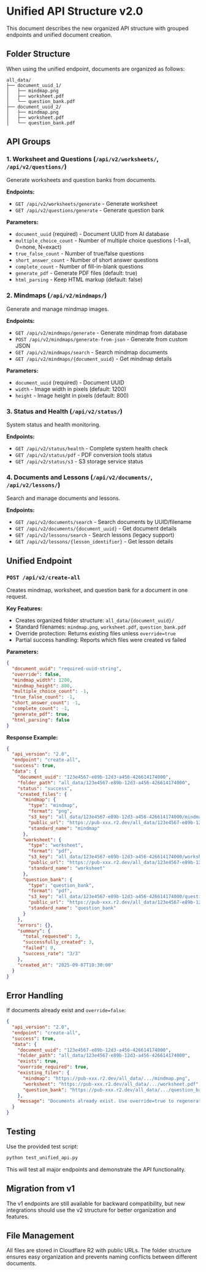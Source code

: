 # Unified API Structure v2.0

This document describes the new organized API structure with grouped endpoints and unified document creation.

## Folder Structure

When using the unified endpoint, documents are organized as follows:

```
all_data/
├── document_uuid_1/
│   ├── mindmap.png
│   ├── worksheet.pdf  
│   └── question_bank.pdf
├── document_uuid_2/
│   ├── mindmap.png
│   ├── worksheet.pdf
│   └── question_bank.pdf
```

## API Groups

### 1. Worksheet and Questions (`/api/v2/worksheets/`, `/api/v2/questions/`)

Generate worksheets and question banks from documents.

**Endpoints:**
- `GET /api/v2/worksheets/generate` - Generate worksheet
- `GET /api/v2/questions/generate` - Generate question bank

**Parameters:**
- `document_uuid` (required) - Document UUID from AI database
- `multiple_choice_count` - Number of multiple choice questions (-1=all, 0=none, N=exact)
- `true_false_count` - Number of true/false questions
- `short_answer_count` - Number of short answer questions
- `complete_count` - Number of fill-in-blank questions
- `generate_pdf` - Generate PDF files (default: true)
- `html_parsing` - Keep HTML markup (default: false)

### 2. Mindmaps (`/api/v2/mindmaps/`)

Generate and manage mindmap images.

**Endpoints:**
- `GET /api/v2/mindmaps/generate` - Generate mindmap from database
- `POST /api/v2/mindmaps/generate-from-json` - Generate from custom JSON
- `GET /api/v2/mindmaps/search` - Search mindmap documents
- `GET /api/v2/mindmaps/{document_uuid}` - Get mindmap details

**Parameters:**
- `document_uuid` (required) - Document UUID
- `width` - Image width in pixels (default: 1200)
- `height` - Image height in pixels (default: 800)

### 3. Status and Health (`/api/v2/status/`)

System status and health monitoring.

**Endpoints:**
- `GET /api/v2/status/health` - Complete system health check
- `GET /api/v2/status/pdf` - PDF conversion tools status
- `GET /api/v2/status/s3` - S3 storage service status

### 4. Documents and Lessons (`/api/v2/documents/`, `/api/v2/lessons/`)

Search and manage documents and lessons.

**Endpoints:**
- `GET /api/v2/documents/search` - Search documents by UUID/filename
- `GET /api/v2/documents/{document_uuid}` - Get document details
- `GET /api/v2/lessons/search` - Search lessons (legacy support)
- `GET /api/v2/lessons/{lesson_identifier}` - Get lesson details

## Unified Endpoint

### `POST /api/v2/create-all`

Creates mindmap, worksheet, and question bank for a document in one request.

**Key Features:**
- Creates organized folder structure: `all_data/{document_uuid}/`
- Standard filenames: `mindmap.png`, `worksheet.pdf`, `question_bank.pdf`
- Override protection: Returns existing files unless `override=true`
- Partial success handling: Reports which files were created vs failed

**Parameters:**
```json
{
  "document_uuid": "required-uuid-string",
  "override": false,
  "mindmap_width": 1200,
  "mindmap_height": 800,
  "multiple_choice_count": -1,
  "true_false_count": -1,
  "short_answer_count": -1,
  "complete_count": -1,
  "generate_pdf": true,
  "html_parsing": false
}
```

**Response Example:**
```json
{
  "api_version": "2.0",
  "endpoint": "create-all",
  "success": true,
  "data": {
    "document_uuid": "123e4567-e89b-12d3-a456-426614174000",
    "folder_path": "all_data/123e4567-e89b-12d3-a456-426614174000",
    "status": "success",
    "created_files": {
      "mindmap": {
        "type": "mindmap",
        "format": "png",
        "s3_key": "all_data/123e4567-e89b-12d3-a456-426614174000/mindmap.png",
        "public_url": "https://pub-xxx.r2.dev/all_data/123e4567-e89b-12d3-a456-426614174000/mindmap.png",
        "standard_name": "mindmap"
      },
      "worksheet": {
        "type": "worksheet",
        "format": "pdf",
        "s3_key": "all_data/123e4567-e89b-12d3-a456-426614174000/worksheet.pdf",
        "public_url": "https://pub-xxx.r2.dev/all_data/123e4567-e89b-12d3-a456-426614174000/worksheet.pdf",
        "standard_name": "worksheet"
      },
      "question_bank": {
        "type": "question_bank",
        "format": "pdf", 
        "s3_key": "all_data/123e4567-e89b-12d3-a456-426614174000/question_bank.pdf",
        "public_url": "https://pub-xxx.r2.dev/all_data/123e4567-e89b-12d3-a456-426614174000/question_bank.pdf",
        "standard_name": "question_bank"
      }
    },
    "errors": {},
    "summary": {
      "total_requested": 3,
      "successfully_created": 3,
      "failed": 0,
      "success_rate": "3/3"
    },
    "created_at": "2025-09-07T10:30:00"
  }
}
```

## Error Handling

If documents already exist and `override=false`:

```json
{
  "api_version": "2.0",
  "endpoint": "create-all",
  "success": true,
  "data": {
    "document_uuid": "123e4567-e89b-12d3-a456-426614174000",
    "folder_path": "all_data/123e4567-e89b-12d3-a456-426614174000",
    "exists": true,
    "override_required": true,
    "existing_files": {
      "mindmap": "https://pub-xxx.r2.dev/all_data/.../mindmap.png",
      "worksheet": "https://pub-xxx.r2.dev/all_data/.../worksheet.pdf",
      "question_bank": "https://pub-xxx.r2.dev/all_data/.../question_bank.pdf"
    },
    "message": "Documents already exist. Use override=true to regenerate."
  }
}
```

## Testing

Use the provided test script:

```bash
python test_unified_api.py
```

This will test all major endpoints and demonstrate the API functionality.

## Migration from v1

The v1 endpoints are still available for backward compatibility, but new integrations should use the v2 structure for better organization and features.

## File Management

All files are stored in Cloudflare R2 with public URLs. The folder structure ensures easy organization and prevents naming conflicts between different documents.
